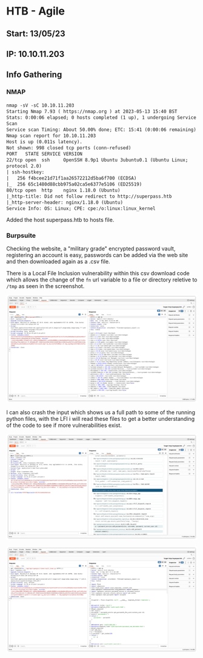 # HTB - Agile
## Start: 13/05/23
## IP: 10.10.11.203

## Info Gathering
### NMAP
```
nmap -sV -sC 10.10.11.203  
Starting Nmap 7.93 ( https://nmap.org ) at 2023-05-13 15:40 BST
Stats: 0:00:06 elapsed; 0 hosts completed (1 up), 1 undergoing Service Scan
Service scan Timing: About 50.00% done; ETC: 15:41 (0:00:06 remaining)
Nmap scan report for 10.10.11.203
Host is up (0.011s latency).
Not shown: 998 closed tcp ports (conn-refused)
PORT   STATE SERVICE VERSION
22/tcp open  ssh     OpenSSH 8.9p1 Ubuntu 3ubuntu0.1 (Ubuntu Linux; protocol 2.0)
| ssh-hostkey: 
|   256 f4bcee21d71f1aa26572212d5ba6f700 (ECDSA)
|_  256 65c1480d88cbb975a02ca5e6377e5106 (ED25519)
80/tcp open  http    nginx 1.18.0 (Ubuntu)
|_http-title: Did not follow redirect to http://superpass.htb
|_http-server-header: nginx/1.18.0 (Ubuntu)
Service Info: OS: Linux; CPE: cpe:/o:linux:linux_kernel
```
Added the host superpass.htb to hosts file.

### Burpsuite

Checking the website, a "military grade" encrypted password vault, registering an account is easy, passwords can be added via the web site and then downloaded again as a .csv file.

There is a Local File Inclusion vulnerability within this csv download code which allows the change of the `fn` url variable to a file or directory reletive to `/tmp` as seen in the screenshot.

![LFI vulnerability via superpass.htb/download?fn=../etc/passwd](https://github.com/e-war/Writeups/blob/master/HackTheBox/Agile/Screenshots/LFI.png?raw=true)

I can also crash the input which shows us a full path to some of the running python files, with the LFI i will read these files to get a better understanding of the code to see if more vulnerabilities exist.

![Crashing input to view python file paths](https://github.com/e-war/Writeups/blob/master/HackTheBox/Agile/Screenshots/LFI2.png?raw=true)

![Viewing python files](https://github.com/e-war/Writeups/blob/master/HackTheBox/Agile/Screenshots/LFI3.png?raw=true)